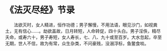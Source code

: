 # 《法灭尽经》节录
　　法欲灭时，女人精进，恒作功德；男子懈慢，不用法语，眼见沙门，如视粪土，无有信心……。劫欲盖故，日月转短，人命转促，四十头白。男子淫佚，精尽夭命，或寿六十，男子寿短，女人寿长，七、八、九十或至百岁。大水忽起，卒至无期，世人不信，故为有常，众生杂类，不问豪贱，没溺浮标，鱼鳖食啖。  